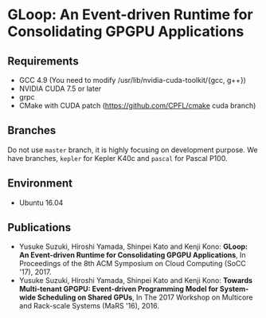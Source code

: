 # GLoop: An Event-driven Runtime for Consolidating GPGPU Applications

## Requirements

- GCC 4.9 (You need to modify /usr/lib/nvidia-cuda-toolkit/{gcc, g++})
- NVIDIA CUDA 7.5 or later
- grpc
- CMake with CUDA patch (https://github.com/CPFL/cmake cuda branch)

## Branches

Do not use `master` branch, it is highly focusing on development purpose.
We have branches, `kepler` for Kepler K40c and `pascal` for Pascal P100.

## Environment

- Ubuntu 16.04

## Publications

- Yusuke Suzuki, Hiroshi Yamada, Shinpei Kato and Kenji Kono: **GLoop: An Event-driven Runtime for Consolidating GPGPU Applications**, In Proceedings of the 8th ACM Symposium on Cloud Computing (SoCC '17), 2017.
- Yusuke Suzuki, Hiroshi Yamada, Shinpei Kato and Kenji Kono: __Towards Multi-tenant GPGPU: Event-driven Programming Model for System-wide Scheduling on Shared GPUs__, In The 2017 Workshop on Multicore and Rack-scale Systems (MaRS '16), 2016.
